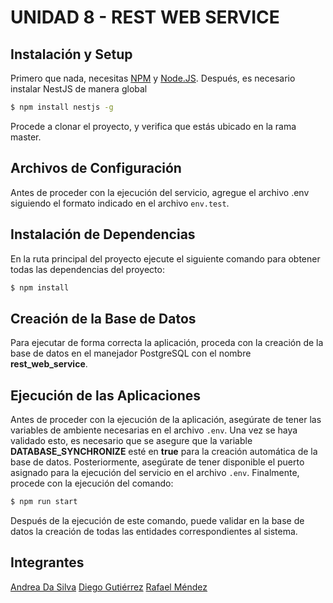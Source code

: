 # UNIDAD 8 - REST WEB SERVICE

## Instalación y Setup

Primero que nada, necesitas [NPM](https://npmjs.org) y [Node.JS](https://nodejs.org/es/).
Después, es necesario instalar NestJS de manera global

```bash
$ npm install nestjs -g
```

Procede a clonar el proyecto, y verifica que estás ubicado en la rama master.

## Archivos de Configuración

Antes de proceder con la ejecución del servicio, agregue el archivo .env siguiendo el formato indicado en el archivo
`env.test`.

## Instalación de Dependencias

En la ruta principal del proyecto ejecute el siguiente comando para obtener todas las dependencias del proyecto:

```bash
$ npm install
```

## Creación de la Base de Datos

Para ejecutar de forma correcta la aplicación, proceda con la creación de la base de datos en el manejador PostgreSQL con el nombre **rest_web_service**.


## Ejecución de las Aplicaciones

Antes de proceder con la ejecución de la aplicación, asegúrate de tener las variables de ambiente necesarias en el archivo `.env`. Una vez se haya validado esto, es necesario que se asegure que la variable **DATABASE_SYNCHRONIZE** esté en **true** para la creación automática de la base de datos. Posteriormente, asegúrate de tener disponible el puerto asignado para la ejecución del servicio en el archivo `.env`. Finalmente, procede con la ejecución del comando:

```bash
$ npm run start
```

Después de la ejecución de este comando, puede validar en la base de datos la creación de todas las entidades correspondientes al sistema.

## Integrantes

[Andrea Da Silva](mailto:avdasilvab.17@est.ucab.edu.ve)
[Diego Gutiérrez](mailto:dagutierrez.17@est.ucab.edu.ve)
[Rafael Méndez](mailto:rrmendez.17@est.ucab.edu.ve)